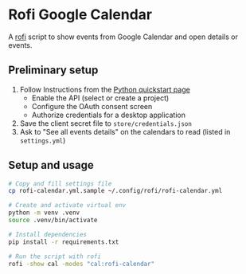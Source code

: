 # Rofi Google Calendar

A [rofi] script to show events from Google Calendar and open details or events.

## Preliminary setup

1. Follow Instructions from the [Python quickstart page]
    - Enable the API (select or create a project)
    - Configure the OAuth consent screen
    - Authorize credentials for a desktop application
2. Save the client secret file to `store/credentials.json`
3. Ask to "See all events details" on the calendars to read (listed in `settings.yml`)

## Setup and usage

```bash
# Copy and fill settings file
cp rofi-calendar.yml.sample ~/.config/rofi/rofi-calendar.yml

# Create and activate virtual env
python -m venv .venv
source .venv/bin/activate

# Install dependencies
pip install -r requirements.txt

# Run the script with rofi
rofi -show cal -modes "cal:rofi-calendar"
```

[Python quickstart page]: https://developers.google.com/calendar/api/quickstart/python
[rofi]: https://github.com/davatorium/rofi
